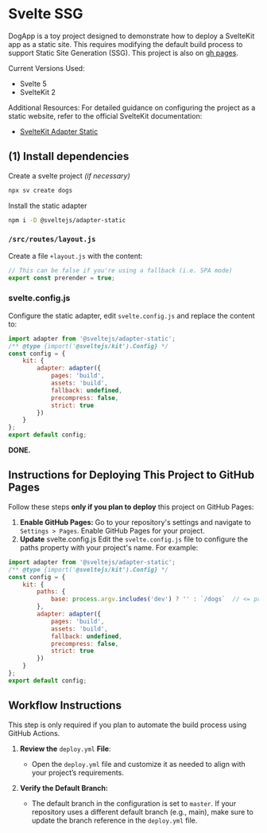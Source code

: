 # Svelte SSG

DogApp is a toy project designed to demonstrate how to deploy a SvelteKit app as a static site. This requires modifying the default build process to support Static Site Generation (SSG). This project is also on [gh pages](https://fscheidt.github.io/dogs/).

Current Versions Used:
- Svelte 5
- SvelteKit 2

Additional Resources:
For detailed guidance on configuring the project as a static website, refer to the official SvelteKit documentation:
- [SvelteKit Adapter Static](https://svelte.dev/docs/kit/adapter-static)

## (1) Install dependencies

Create a svelte project *(if necessary)*
```bash
npx sv create dogs
```

Install the static adapter

```bash
npm i -D @sveltejs/adapter-static
```

### `/src/routes/layout.js`

Create a file `+layout.js` with the content:

```js
// This can be false if you're using a fallback (i.e. SPA mode)
export const prerender = true;
```

### svelte.config.js

Configure the static adapter, edit `svelte.config.js` and replace the content to:

```js
import adapter from '@sveltejs/adapter-static';
/** @type {import('@sveltejs/kit').Config} */
const config = {
	kit: {
		adapter: adapter({
			pages: 'build',
			assets: 'build',
			fallback: undefined,
			precompress: false,
			strict: true
		})
	}
};
export default config;
```

**DONE.**

## Instructions for Deploying This Project to GitHub Pages

Follow these steps **only if you plan to deploy** this project on GitHub Pages:

1. **Enable GitHub Pages:**
Go to your repository's settings and navigate to `Settings > Pages`. Enable GitHub Pages for your project.
2. **Update** svelte.config.js
Edit the `svelte.config.js` file to configure the paths property with your project's name. For example:

```js
import adapter from '@sveltejs/adapter-static';
/** @type {import('@sveltejs/kit').Config} */
const config = {
	kit: {
		paths: {
			base: process.argv.includes('dev') ? '' : `/dogs`  // <= project name
		},
		adapter: adapter({
			pages: 'build',
			assets: 'build',
			fallback: undefined,
			precompress: false,
			strict: true
		})
	}
};
export default config;
```

## Workflow Instructions
This step is only required if you plan to automate the build process using GitHub Actions.

1. **Review the** `deploy.yml` **File**:
    - Open the `deploy.yml` file and customize it as needed to align with your project’s requirements.

2. **Verify the Default Branch:**
    - The default branch in the configuration is set to `master`. If your repository uses a different default branch (e.g., main), make sure to update the branch reference in the `deploy.yml` file.
